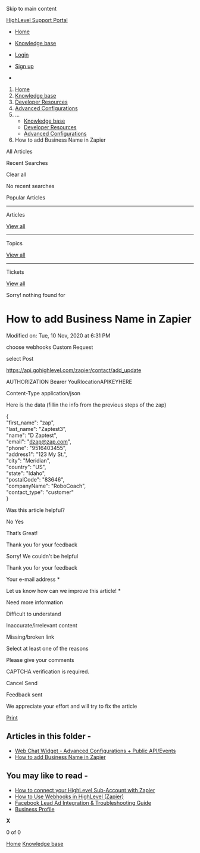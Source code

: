Skip to main content

[ HighLevel Support Portal ](https://help.gohighlevel.com)

  * [ Home ](/support/home)
  * [ Knowledge base ](/support/solutions)

  * [Login](/support/login)
  * [Sign up](/support/signup)
  * 

  1. [Home](/support/home)
  2. [Knowledge base](/support/solutions)
  3. [Developer Resources](/support/solutions/48000450445)
  4. [Advanced Configurations](/support/solutions/folders/48000685347)
  5. ... 
     * [Knowledge base](/support/solutions)
     * [Developer Resources](/support/solutions/48000450445)
     * [Advanced Configurations](/support/solutions/folders/48000685347)
  6. How to add Business Name in Zapier

All  Articles 

Recent Searches

Clear all

No recent searches

Popular Articles

* * *

Articles

[View all](/support/search/solutions)

* * *

Topics

[View all](/support/search/topics)

* * *

Tickets

[View all](/support/search/tickets)

Sorry! nothing found for   

# How to add Business Name in Zapier

Modified on: Tue, 10 Nov, 2020 at 6:31 PM

choose webhooks Custom Request

select Post

<https://api.gohighlevel.com/zapier/contact/add_update>

AUTHORIZATION Bearer YouRlocationAPIKEYHERE

Content-Type application/json

Here is the data (fillin the info from the previous steps of the zap)

{  
    "first_name": "zap",  
    "last_name": "Zaptest3",  
    "name": "D Zaptest",  
    "email": "dzap@zap.com",  
    "phone": "9516403455",  
    "address1": "123 My St.",  
    "city": "Meridian",  
    "country": "US",  
    "state": "Idaho",  
    "postalCode": "83646",  
"companyName": "RoboCoach",  
    "contact_type": "customer"  
}

Was this article helpful?

No  Yes 

That’s Great!

Thank you for your feedback

Sorry! We couldn't be helpful

Thank you for your feedback

Your e-mail address *

Let us know how can we improve this article! *

Need more information 

Difficult to understand 

Inaccurate/irrelevant content 

Missing/broken link 

Select at least one of the reasons 

Please give your comments 

CAPTCHA verification is required. 

Cancel  Send 

Feedback sent

We appreciate your effort and will try to fix the article

[Print](javascript:print\(\))

## Articles in this folder -

  * [Web Chat Widget - Advanced Configurations + Public API/Events](/support/solutions/articles/48001191051-web-chat-widget-advanced-configurations-public-api-events)
  * [How to add Business Name in Zapier](/support/solutions/articles/48001164926-how-to-add-business-name-in-zapier)

## You may like to read -

  * [How to connect your HighLevel Sub-Account with Zapier](/support/solutions/articles/48000981395-how-to-connect-your-highlevel-sub-account-with-zapier)
  * [How to Use Webhooks in HighLevel (Zapier)](/support/solutions/articles/155000001183-how-to-use-webhooks-in-highlevel-zapier-)
  * [Facebook Lead Ad Integration & Troubleshooting Guide](/support/solutions/articles/48000987779-facebook-lead-ad-integration-troubleshooting-guide)
  * [Business Profile](/support/solutions/articles/48000982605-business-profile)

**X**

0 of 0 []()

[Home](/support/home) [Knowledge base](/support/solutions)
